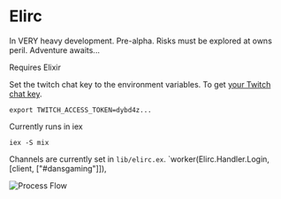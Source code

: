 Elirc
=====

In VERY heavy development. Pre-alpha. Risks must be explored at owns peril. Adventure awaits...

Requires Elixir



Set the twitch chat key to the environment variables. To get [your Twitch chat key](http://twitchapps.com/tmi/).

	export TWITCH_ACCESS_TOKEN=dybd4z...

Currently runs in iex

	iex -S mix


Channels are currently set in `lib/elirc.ex`. `worker(Elirc.Handler.Login, [client, ["#dansgaming"]]),


![Process Flow](https://raw.githubusercontent.com/rockerBOO/elirc_twitch/master/flow.png)